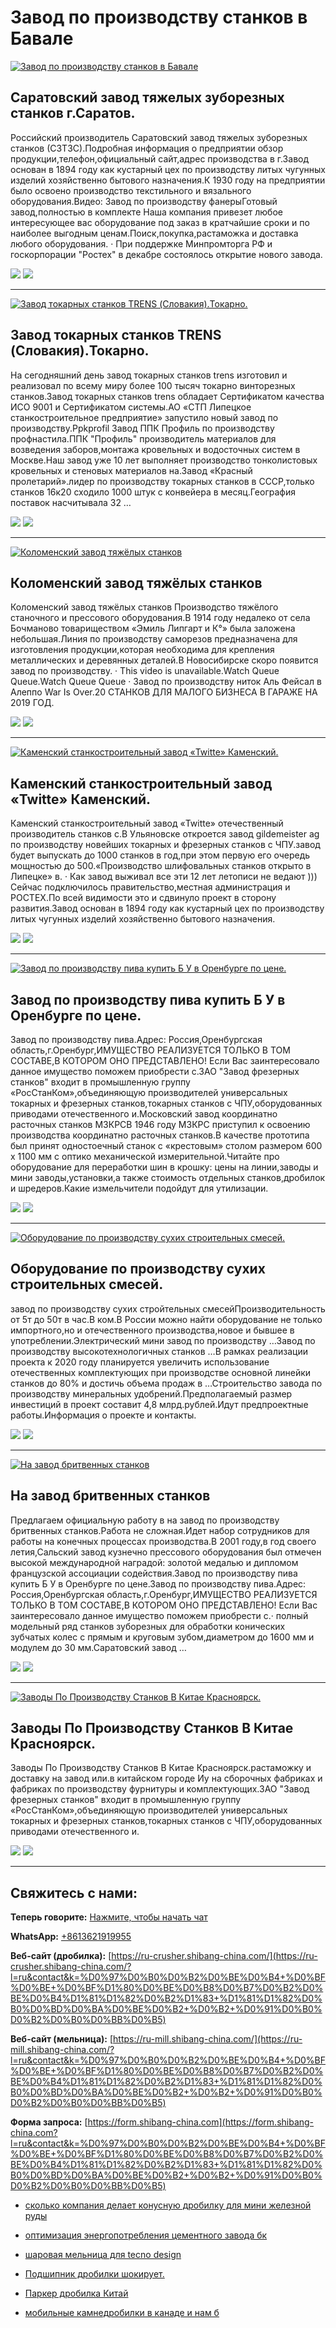 # Завод по производству станков в Бавале

<a href="https://swt.shibang-china.com/?l=ru&img&k=%D0%97%D0%B0%D0%B2%D0%BE%D0%B4+%D0%BF%D0%BE+%D0%BF%D1%80%D0%BE%D0%B8%D0%B7%D0%B2%D0%BE%D0%B4%D1%81%D1%82%D0%B2%D1%83+%D1%81%D1%82%D0%B0%D0%BD%D0%BA%D0%BE%D0%B2+%D0%B2+%D0%91%D0%B0%D0%B2%D0%B0%D0%BB%D0%B5" target="_blank">![Завод по производству станков в Бавале](http://static.shibang-china.com/all-800x300/450.jpg)</a>

## Саратовский завод тяжелых зуборезных станков г.Саратов.
Российский производитель Саратовский завод тяжелых зуборезных станков (СЗТЗС).Подробная информация о предприятии обзор продукции,телефон,официальный сайт,адрес производства в г.Завод основан в 1894 году как кустарный цех по производству литых чугунных изделий хозяйственно бытового назначения.К 1930 году на предприятии было освоено производство текстильного и вязального оборудования.Видео: Завод по производству фанерыГотовый завод,полностью в комплекте Наша компания привезет любое интересующее вас оборудование под заказ в кратчайшие сроки и по наиболее выгодным ценам.Поиск,покупка,растаможка и доставка любого оборудования.&nbsp;&#0183;&#32;При поддержке Минпромторга РФ и госкорпорации &quot;Ростех&quot; в декабре состоялось открытие нового завода.


<a href="https://whatsapp.shibangsoft.com/WhatsApp.php" target="_blank" title="WhatsApp">![](http://static.shibang-china.com/icon/whatsapp.png)</a> <a href="https://swt.shibang-china.com/?l=ru&icon&k=%D0%97%D0%B0%D0%B2%D0%BE%D0%B4+%D0%BF%D0%BE+%D0%BF%D1%80%D0%BE%D0%B8%D0%B7%D0%B2%D0%BE%D0%B4%D1%81%D1%82%D0%B2%D1%83+%D1%81%D1%82%D0%B0%D0%BD%D0%BA%D0%BE%D0%B2+%D0%B2+%D0%91%D0%B0%D0%B2%D0%B0%D0%BB%D0%B5" target="_blank">![](http://static.shibang-china.com/icon/chat-ru.png)</a>

---

<a href="https://swt.shibang-china.com/?l=ru&img&k=%D0%97%D0%B0%D0%B2%D0%BE%D0%B4+%D0%BF%D0%BE+%D0%BF%D1%80%D0%BE%D0%B8%D0%B7%D0%B2%D0%BE%D0%B4%D1%81%D1%82%D0%B2%D1%83+%D1%81%D1%82%D0%B0%D0%BD%D0%BA%D0%BE%D0%B2+%D0%B2+%D0%91%D0%B0%D0%B2%D0%B0%D0%BB%D0%B5" target="_blank">![Завод токарных станков TRENS (Словакия).Токарно.](http://static.shibang-china.com/all-800x300/1148.jpg)</a>

## Завод токарных станков TRENS (Словакия).Токарно.
На сегодняшний день завод токарных станков trens изготовил и реализовал по всему миру более 100 тысяч токарно винторезных станков.Завод токарных станков trens обладает Сертификатом качества ИСО 9001 и Сертификатом системы.АО &#171;СТП Липецкое станкостроительное предприятие&#187; запустило новый завод по производству.Ppkprofil Завод ППК Профиль по производству профнастила.ППК &quot;Профиль&quot; производитель материалов для возведения заборов,монтажа кровельных и водосточных систем в Москве.Наш завод уже 10 лет выполняет производство тонколистовых кровельных и стеновых материалов на.Завод &#171;Красный пролетарий&#187;.лидер по производству токарных станков в СССР,только станков 16к20 сходило 1000 штук с конвейера в месяц.География поставок насчитывала 32 …


<a href="https://whatsapp.shibangsoft.com/WhatsApp.php" target="_blank" title="WhatsApp">![](http://static.shibang-china.com/icon/whatsapp.png)</a> <a href="https://swt.shibang-china.com/?l=ru&icon&k=%D0%97%D0%B0%D0%B2%D0%BE%D0%B4+%D0%BF%D0%BE+%D0%BF%D1%80%D0%BE%D0%B8%D0%B7%D0%B2%D0%BE%D0%B4%D1%81%D1%82%D0%B2%D1%83+%D1%81%D1%82%D0%B0%D0%BD%D0%BA%D0%BE%D0%B2+%D0%B2+%D0%91%D0%B0%D0%B2%D0%B0%D0%BB%D0%B5" target="_blank">![](http://static.shibang-china.com/icon/chat-ru.png)</a>

---

<a href="https://swt.shibang-china.com/?l=ru&img&k=%D0%97%D0%B0%D0%B2%D0%BE%D0%B4+%D0%BF%D0%BE+%D0%BF%D1%80%D0%BE%D0%B8%D0%B7%D0%B2%D0%BE%D0%B4%D1%81%D1%82%D0%B2%D1%83+%D1%81%D1%82%D0%B0%D0%BD%D0%BA%D0%BE%D0%B2+%D0%B2+%D0%91%D0%B0%D0%B2%D0%B0%D0%BB%D0%B5" target="_blank">![Коломенский завод тяжёлых станков](http://static.shibang-china.com/all-800x300/823.jpg)</a>

## Коломенский завод тяжёлых станков
Коломенский завод тяжёлых станков Производство тяжёлого станочного и прессового оборудования.В 1914 году недалеко от села Бочманово товариществом &#171;Эмиль Липгарт и К&#176;&#187; была заложена небольшая.Линия по производству саморезов предназначена для изготовления продукции,которая необходима для крепления металлических и деревянных деталей.В Новосибирске скоро появится завод по производству.&nbsp;&#0183;&#32;This video is unavailable.Watch Queue Queue.Watch Queue Queue&nbsp;&#0183;&#32;Завод по производству ниток Аль Фейсал в Алеппо War Is Over.20 СТАНКОВ ДЛЯ МАЛОГО БИЗНЕСА В ГАРАЖЕ НА 2019 ГОД.


<a href="https://whatsapp.shibangsoft.com/WhatsApp.php" target="_blank" title="WhatsApp">![](http://static.shibang-china.com/icon/whatsapp.png)</a> <a href="https://swt.shibang-china.com/?l=ru&icon&k=%D0%97%D0%B0%D0%B2%D0%BE%D0%B4+%D0%BF%D0%BE+%D0%BF%D1%80%D0%BE%D0%B8%D0%B7%D0%B2%D0%BE%D0%B4%D1%81%D1%82%D0%B2%D1%83+%D1%81%D1%82%D0%B0%D0%BD%D0%BA%D0%BE%D0%B2+%D0%B2+%D0%91%D0%B0%D0%B2%D0%B0%D0%BB%D0%B5" target="_blank">![](http://static.shibang-china.com/icon/chat-ru.png)</a>

---

<a href="https://swt.shibang-china.com/?l=ru&img&k=%D0%97%D0%B0%D0%B2%D0%BE%D0%B4+%D0%BF%D0%BE+%D0%BF%D1%80%D0%BE%D0%B8%D0%B7%D0%B2%D0%BE%D0%B4%D1%81%D1%82%D0%B2%D1%83+%D1%81%D1%82%D0%B0%D0%BD%D0%BA%D0%BE%D0%B2+%D0%B2+%D0%91%D0%B0%D0%B2%D0%B0%D0%BB%D0%B5" target="_blank">![Каменский станкостроительный завод &#171;Twitte&#187; Каменский.](http://static.shibang-china.com/all-800x300/850.jpg)</a>

## Каменский станкостроительный завод &#171;Twitte&#187; Каменский.
Каменский станкостроительный завод &#171;Twitte&#187; отечественный производитель станков с.В Ульяновске откроется завод gildemeister ag по производству новейших токарных и фрезерных станков с ЧПУ.завод будет выпускать до 1000 станков в год,при этом первую его очередь мощностью до 500.&#171;Производство шлифовальных станков открыто в Липецке&#187; в.&nbsp;&#0183;&#32;Как завод выживал все эти 12 лет летописи не ведают ))) Сейчас подключилось правительство,местная администрация и РОСТЕХ.По всей видимости это и сдвинуло проект в сторону развития.Завод основан в 1894 году как кустарный цех по производству литых чугунных изделий хозяйственно бытового назначения.


<a href="https://whatsapp.shibangsoft.com/WhatsApp.php" target="_blank" title="WhatsApp">![](http://static.shibang-china.com/icon/whatsapp.png)</a> <a href="https://swt.shibang-china.com/?l=ru&icon&k=%D0%97%D0%B0%D0%B2%D0%BE%D0%B4+%D0%BF%D0%BE+%D0%BF%D1%80%D0%BE%D0%B8%D0%B7%D0%B2%D0%BE%D0%B4%D1%81%D1%82%D0%B2%D1%83+%D1%81%D1%82%D0%B0%D0%BD%D0%BA%D0%BE%D0%B2+%D0%B2+%D0%91%D0%B0%D0%B2%D0%B0%D0%BB%D0%B5" target="_blank">![](http://static.shibang-china.com/icon/chat-ru.png)</a>

---

<a href="https://swt.shibang-china.com/?l=ru&img&k=%D0%97%D0%B0%D0%B2%D0%BE%D0%B4+%D0%BF%D0%BE+%D0%BF%D1%80%D0%BE%D0%B8%D0%B7%D0%B2%D0%BE%D0%B4%D1%81%D1%82%D0%B2%D1%83+%D1%81%D1%82%D0%B0%D0%BD%D0%BA%D0%BE%D0%B2+%D0%B2+%D0%91%D0%B0%D0%B2%D0%B0%D0%BB%D0%B5" target="_blank">![Завод по производству пива купить Б У в Оренбурге по цене.](http://static.shibang-china.com/all-800x300/941.jpg)</a>

## Завод по производству пива купить Б У в Оренбурге по цене.
Завод по производству пива.Адрес: Россия,Оренбургская область,г.Оренбург,ИМУЩЕСТВО РЕАЛИЗУЕТСЯ ТОЛЬКО В ТОМ СОСТАВЕ,В КОТОРОМ ОНО ПРЕДСТАВЛЕНО! Если Вас заинтересовало данное имущество поможем приобрести с.ЗАО &quot;Завод фрезерных станков&quot; входит в промышленную группу &#171;РосСтанКом&#187;,объединяющую производителей универсальных токарных и фрезерных станков,токарных станков с ЧПУ,оборудованных приводами отечественного и.Московский завод координатно расточных станков МЗКРСВ 1946 году МЗКРС приступил к освоению производства координатно расточных станков.В качестве прототипа был принят одностоечный станок с &#171;крестовым&#187; столом размером 600 х 1100 мм с оптико механической измерительной.Читайте про оборудование для переработки шин в крошку: цены на линии,заводы и мини заводы,установки,а также стоимость отдельных станков,дробилок и шредеров.Какие измельчители подойдут для утилизации.


<a href="https://whatsapp.shibangsoft.com/WhatsApp.php" target="_blank" title="WhatsApp">![](http://static.shibang-china.com/icon/whatsapp.png)</a> <a href="https://swt.shibang-china.com/?l=ru&icon&k=%D0%97%D0%B0%D0%B2%D0%BE%D0%B4+%D0%BF%D0%BE+%D0%BF%D1%80%D0%BE%D0%B8%D0%B7%D0%B2%D0%BE%D0%B4%D1%81%D1%82%D0%B2%D1%83+%D1%81%D1%82%D0%B0%D0%BD%D0%BA%D0%BE%D0%B2+%D0%B2+%D0%91%D0%B0%D0%B2%D0%B0%D0%BB%D0%B5" target="_blank">![](http://static.shibang-china.com/icon/chat-ru.png)</a>

---

<a href="https://swt.shibang-china.com/?l=ru&img&k=%D0%97%D0%B0%D0%B2%D0%BE%D0%B4+%D0%BF%D0%BE+%D0%BF%D1%80%D0%BE%D0%B8%D0%B7%D0%B2%D0%BE%D0%B4%D1%81%D1%82%D0%B2%D1%83+%D1%81%D1%82%D0%B0%D0%BD%D0%BA%D0%BE%D0%B2+%D0%B2+%D0%91%D0%B0%D0%B2%D0%B0%D0%BB%D0%B5" target="_blank">![Оборудование по производству сухих строительных смесей.](http://static.shibang-china.com/all-800x300/1470.jpg)</a>

## Оборудование по производству сухих строительных смесей.
завод по производству сухих стройтельных смесейПроизводительность от 5т до 50т в час.В ком.В России можно найти оборудование не только импортного,но и отечественного производства,новое и бывшее в употреблении.Электрический мини завод по производству …Завод по производству высокотехнологичных станков …В рамках реализации проекта к 2020 году планируется увеличить использование отечественных комплектующих при производстве основной линейки станков до 80% и достичь объема продаж в …Строительство завода по производству минеральных удобрений.Предполагаемый размер инвестиций в проект составит 4,8 млрд.рублей.Идут предпроектные работы.Информация о проекте и контакты.


<a href="https://whatsapp.shibangsoft.com/WhatsApp.php" target="_blank" title="WhatsApp">![](http://static.shibang-china.com/icon/whatsapp.png)</a> <a href="https://swt.shibang-china.com/?l=ru&icon&k=%D0%97%D0%B0%D0%B2%D0%BE%D0%B4+%D0%BF%D0%BE+%D0%BF%D1%80%D0%BE%D0%B8%D0%B7%D0%B2%D0%BE%D0%B4%D1%81%D1%82%D0%B2%D1%83+%D1%81%D1%82%D0%B0%D0%BD%D0%BA%D0%BE%D0%B2+%D0%B2+%D0%91%D0%B0%D0%B2%D0%B0%D0%BB%D0%B5" target="_blank">![](http://static.shibang-china.com/icon/chat-ru.png)</a>

---

<a href="https://swt.shibang-china.com/?l=ru&img&k=%D0%97%D0%B0%D0%B2%D0%BE%D0%B4+%D0%BF%D0%BE+%D0%BF%D1%80%D0%BE%D0%B8%D0%B7%D0%B2%D0%BE%D0%B4%D1%81%D1%82%D0%B2%D1%83+%D1%81%D1%82%D0%B0%D0%BD%D0%BA%D0%BE%D0%B2+%D0%B2+%D0%91%D0%B0%D0%B2%D0%B0%D0%BB%D0%B5" target="_blank">![На завод бритвенных станков](http://static.shibang-china.com/all-800x300/554.jpg)</a>

## На завод бритвенных станков
Предлагаем официальную работу в на завод по производству бритвенных станков.Работа не сложная.Идет набор сотрудников для работы на конечных процессах производства.В 2001 году,в год своего летия,Сальский завод кузнечно прессового оборудования был отмечен высокой международной наградой: золотой медалью и дипломом французской ассоциации содействия.Завод по производству пива купить Б У в Оренбурге по цене.Завод по производству пива.Адрес: Россия,Оренбургская область,г.Оренбург,ИМУЩЕСТВО РЕАЛИЗУЕТСЯ ТОЛЬКО В ТОМ СОСТАВЕ,В КОТОРОМ ОНО ПРЕДСТАВЛЕНО! Если Вас заинтересовало данное имущество поможем приобрести с.&#183; полный модельный ряд станков зуборезных для обработки конических зубчатых колес с прямым и круговым зубом,диаметром до 1600 мм и модулем до 30 мм.Саратовский завод …


<a href="https://whatsapp.shibangsoft.com/WhatsApp.php" target="_blank" title="WhatsApp">![](http://static.shibang-china.com/icon/whatsapp.png)</a> <a href="https://swt.shibang-china.com/?l=ru&icon&k=%D0%97%D0%B0%D0%B2%D0%BE%D0%B4+%D0%BF%D0%BE+%D0%BF%D1%80%D0%BE%D0%B8%D0%B7%D0%B2%D0%BE%D0%B4%D1%81%D1%82%D0%B2%D1%83+%D1%81%D1%82%D0%B0%D0%BD%D0%BA%D0%BE%D0%B2+%D0%B2+%D0%91%D0%B0%D0%B2%D0%B0%D0%BB%D0%B5" target="_blank">![](http://static.shibang-china.com/icon/chat-ru.png)</a>

---

<a href="https://swt.shibang-china.com/?l=ru&img&k=%D0%97%D0%B0%D0%B2%D0%BE%D0%B4+%D0%BF%D0%BE+%D0%BF%D1%80%D0%BE%D0%B8%D0%B7%D0%B2%D0%BE%D0%B4%D1%81%D1%82%D0%B2%D1%83+%D1%81%D1%82%D0%B0%D0%BD%D0%BA%D0%BE%D0%B2+%D0%B2+%D0%91%D0%B0%D0%B2%D0%B0%D0%BB%D0%B5" target="_blank">![Заводы По Производству Станков В Китае Красноярск.](http://static.shibang-china.com/all-800x300/133.jpg)</a>

## Заводы По Производству Станков В Китае Красноярск.
Заводы По Производству Станков В Китае Красноярск.растаможку и доставку на завод или.в китайском городе Иу на сборочных фабриках и фабриках по производству фурнитуры и комплектующих.ЗАО &quot;Завод фрезерных станков&quot; входит в промышленную группу &#171;РосСтанКом&#187;,объединяющую производителей универсальных токарных и фрезерных станков,токарных станков с ЧПУ,оборудованных приводами отечественного и.

<a href="https://whatsapp.shibangsoft.com/WhatsApp.php" target="_blank" title="WhatsApp">![](http://static.shibang-china.com/icon/whatsapp.png)</a> <a href="https://swt.shibang-china.com/?l=ru&icon&k=%D0%97%D0%B0%D0%B2%D0%BE%D0%B4+%D0%BF%D0%BE+%D0%BF%D1%80%D0%BE%D0%B8%D0%B7%D0%B2%D0%BE%D0%B4%D1%81%D1%82%D0%B2%D1%83+%D1%81%D1%82%D0%B0%D0%BD%D0%BA%D0%BE%D0%B2+%D0%B2+%D0%91%D0%B0%D0%B2%D0%B0%D0%BB%D0%B5" target="_blank">![](http://static.shibang-china.com/icon/chat-ru.png)</a>

---
## Свяжитесь с нами:

**Теперь говорите:** [Нажмите, чтобы начать чат](https://swt.shibang-china.com?l=ru&contact&k=%D0%97%D0%B0%D0%B2%D0%BE%D0%B4+%D0%BF%D0%BE+%D0%BF%D1%80%D0%BE%D0%B8%D0%B7%D0%B2%D0%BE%D0%B4%D1%81%D1%82%D0%B2%D1%83+%D1%81%D1%82%D0%B0%D0%BD%D0%BA%D0%BE%D0%B2+%D0%B2+%D0%91%D0%B0%D0%B2%D0%B0%D0%BB%D0%B5)

**WhatsApp:**  [+8613621919955](https://whatsapp.shibangsoft.com/WhatsApp.php)

**Веб-сайт (дробилка):** [https://ru-crusher.shibang-china.com/](https://ru-crusher.shibang-china.com/?l=ru&contact&k=%D0%97%D0%B0%D0%B2%D0%BE%D0%B4+%D0%BF%D0%BE+%D0%BF%D1%80%D0%BE%D0%B8%D0%B7%D0%B2%D0%BE%D0%B4%D1%81%D1%82%D0%B2%D1%83+%D1%81%D1%82%D0%B0%D0%BD%D0%BA%D0%BE%D0%B2+%D0%B2+%D0%91%D0%B0%D0%B2%D0%B0%D0%BB%D0%B5)

**Веб-сайт (мельница):** [https://ru-mill.shibang-china.com/](https://ru-mill.shibang-china.com/?l=ru&contact&k=%D0%97%D0%B0%D0%B2%D0%BE%D0%B4+%D0%BF%D0%BE+%D0%BF%D1%80%D0%BE%D0%B8%D0%B7%D0%B2%D0%BE%D0%B4%D1%81%D1%82%D0%B2%D1%83+%D1%81%D1%82%D0%B0%D0%BD%D0%BA%D0%BE%D0%B2+%D0%B2+%D0%91%D0%B0%D0%B2%D0%B0%D0%BB%D0%B5)

**Форма запроса:** [https://form.shibang-china.com](https://form.shibang-china.com?l=ru&contact&k=%D0%97%D0%B0%D0%B2%D0%BE%D0%B4+%D0%BF%D0%BE+%D0%BF%D1%80%D0%BE%D0%B8%D0%B7%D0%B2%D0%BE%D0%B4%D1%81%D1%82%D0%B2%D1%83+%D1%81%D1%82%D0%B0%D0%BD%D0%BA%D0%BE%D0%B2+%D0%B2+%D0%91%D0%B0%D0%B2%D0%B0%D0%BB%D0%B5)

* [сколько компания делает конусную дробилку для мини железной руды](../132/%D1%81%D0%BA%D0%BE%D0%BB%D1%8C%D0%BA%D0%BE%20%D0%BA%D0%BE%D0%BC%D0%BF%D0%B0%D0%BD%D0%B8%D1%8F%20%D0%B4%D0%B5%D0%BB%D0%B0%D0%B5%D1%82%20%D0%BA%D0%BE%D0%BD%D1%83%D1%81%D0%BD%D1%83%D1%8E%20%D0%B4%D1%80%D0%BE%D0%B1%D0%B8%D0%BB%D0%BA%D1%83%20%D0%B4%D0%BB%D1%8F%20%D0%BC%D0%B8%D0%BD%D0%B8%20%D0%B6%D0%B5%D0%BB%D0%B5%D0%B7%D0%BD%D0%BE%D0%B9%20%D1%80%D1%83%D0%B4%D1%8B.md)

* [оптимизация энергопотребления цементного завода бк](../135/%D0%BE%D0%BF%D1%82%D0%B8%D0%BC%D0%B8%D0%B7%D0%B0%D1%86%D0%B8%D1%8F%20%D1%8D%D0%BD%D0%B5%D1%80%D0%B3%D0%BE%D0%BF%D0%BE%D1%82%D1%80%D0%B5%D0%B1%D0%BB%D0%B5%D0%BD%D0%B8%D1%8F%20%D1%86%D0%B5%D0%BC%D0%B5%D0%BD%D1%82%D0%BD%D0%BE%D0%B3%D0%BE%20%D0%B7%D0%B0%D0%B2%D0%BE%D0%B4%D0%B0%20%D0%B1%D0%BA.md)

* [шаровая мельница для tecno design](../132/%D1%88%D0%B0%D1%80%D0%BE%D0%B2%D0%B0%D1%8F%20%D0%BC%D0%B5%D0%BB%D1%8C%D0%BD%D0%B8%D1%86%D0%B0%20%D0%B4%D0%BB%D1%8F%20tecno%20design.md)

* [Подшипник дробилки шокирует.](../133/%D0%9F%D0%BE%D0%B4%D1%88%D0%B8%D0%BF%D0%BD%D0%B8%D0%BA%20%D0%B4%D1%80%D0%BE%D0%B1%D0%B8%D0%BB%D0%BA%D0%B8%20%D1%88%D0%BE%D0%BA%D0%B8%D1%80%D1%83%D0%B5%D1%82..md)

* [Паркер дробилка Китай](../133/%D0%9F%D0%B0%D1%80%D0%BA%D0%B5%D1%80%20%D0%B4%D1%80%D0%BE%D0%B1%D0%B8%D0%BB%D0%BA%D0%B0%20%D0%9A%D0%B8%D1%82%D0%B0%D0%B9.md)

* [мобильные камнедробилки в канаде и нам б](../134/%D0%BC%D0%BE%D0%B1%D0%B8%D0%BB%D1%8C%D0%BD%D1%8B%D0%B5%20%D0%BA%D0%B0%D0%BC%D0%BD%D0%B5%D0%B4%D1%80%D0%BE%D0%B1%D0%B8%D0%BB%D0%BA%D0%B8%20%D0%B2%20%D0%BA%D0%B0%D0%BD%D0%B0%D0%B4%D0%B5%20%D0%B8%20%D0%BD%D0%B0%D0%BC%20%D0%B1.md)